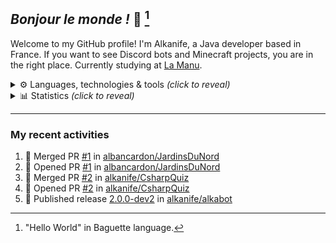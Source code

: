 ## *Bonjour le monde !* 🥖 [^1]

Welcome to my GitHub profile! I'm Alkanife, a Java developer based in France. If you want to see Discord bots and Minecraft projects, you are in the right place. Currently studying at [La Manu](https://lamanu.fr/).

<details>
    <summary>
        ⚙️ Languages, technologies & tools <i>(click to reveal)</i>
    </summary>
    <div align="left">
    <img src="https://skillicons.dev/icons?i=bash" height="40" alt="bash logo"  />
    <img width="12" />
    <img src="https://skillicons.dev/icons?i=linux" height="40" alt="linux logo"  />
    <img width="12" />
    <img src="https://skillicons.dev/icons?i=raspberrypi" height="40" alt="raspberrypi logo"  />
    <img width="12" />
    <img src="https://cdn.simpleicons.org/apache/D22128" height="40" alt="apache logo"  />
    <img width="12" />
    <img src="https://skillicons.dev/icons?i=git" height="40" alt="git logo"  />
    <img width="12" />
    <img src="https://skillicons.dev/icons?i=gitlab" height="40" alt="gitlab logo"  />
    <img width="12" />
    <img src="https://skillicons.dev/icons?i=mysql" height="40" alt="mysql logo"  />
    <img width="12" />
    <img src="https://skillicons.dev/icons?i=sqlite" height="40" alt="sqlite logo"  />
    <img width="12" />
    <img src="https://skillicons.dev/icons?i=redis" height="40" alt="redis logo"  />
    <img width="12" />
    <img src="https://skillicons.dev/icons?i=spring" height="40" alt="spring logo"  />
    <img width="12" />
    <img src="https://skillicons.dev/icons?i=maven" height="40" alt="apachemaven logo"  />
    <img width="12" />
    <img src="https://skillicons.dev/icons?i=java" height="40" alt="java logo"  />
    <img width="12" />
    <img src="https://skillicons.dev/icons?i=cs" height="40" alt="csharp logo"  />
    <img width="12" />
    <img src="https://skillicons.dev/icons?i=dotnet" height="40" alt="dot-net logo"  />
    <img width="12" />
    <img src="https://skillicons.dev/icons?i=py" height="40" alt="python logo"  />
    <img width="12" />
    <img src="https://skillicons.dev/icons?i=php" height="40" alt="php logo"  />
    <img width="12" />
    <img src="https://skillicons.dev/icons?i=html" height="40" alt="html5 logo"  />
    <img width="12" />
    <img src="https://skillicons.dev/icons?i=css" height="40" alt="css3 logo"  />
    <img width="12" />
    <img src="https://skillicons.dev/icons?i=bootstrap" height="40" alt="bootstrap logo"  />
    <img width="12" />
    <img src="https://skillicons.dev/icons?i=js" height="40" alt="javascript logo"  />
    <img width="12" />
    <img src="https://skillicons.dev/icons?i=jquery" height="40" alt="jquery logo"  />
    <img width="12" />
    <img src="https://skillicons.dev/icons?i=nodejs" height="40" alt="nodejs logo"  />
    <img width="12" />
    <img src="https://cdn.jsdelivr.net/gh/devicons/devicon/icons/npm/npm-original-wordmark.svg" height="40" alt="npm logo"  />
    <img width="12" />
    <img src="https://skillicons.dev/icons?i=idea" height="40" alt="intellijidea logo"  />
    <img width="12" />
    <img src="https://skillicons.dev/icons?i=vscode" height="40" alt="vscode logo"  />
    <img width="12" />
    <img src="https://skillicons.dev/icons?i=visualstudio" height="40" alt="visualstudio logo"  />
    <img width="12" />
    <img src="https://cdn.jsdelivr.net/gh/devicons/devicon/icons/jetbrains/jetbrains-original.svg" height="40" alt="jetbrains logo"  />
    <img width="12" />
    <img src="https://skillicons.dev/icons?i=ps" height="40" alt="adobephotoshop logo"  />
    <img width="12" />
    <img src="https://skillicons.dev/icons?i=pr" height="40" alt="adobepremierepro logo"  />
    <img width="12" />
    <img src="https://cdn.jsdelivr.net/gh/devicons/devicon/icons/inkscape/inkscape-original.svg" height="40" alt="inkscape logo"  />
    </div>
</details>

<details>
    <summary>
        📊 Statistics <i>(click to reveal)</i>
    </summary>
    <div align="center">
        <img src="https://github-readme-stats.vercel.app/api?username=alkanife&hide_title=true&hide_rank=true&show_icons=true&include_all_commits=true&count_private=true&disable_animations=false&theme=dracula&locale=en&hide_border=true&order=1" height="150" alt="stats graph"  />
        <img src="https://streak-stats.demolab.com?user=alkanife&locale=en&mode=daily&theme=dracula&hide_border=true&border_radius=5&order=3" height="150" alt="streak graph"  />
    </div>
</details>

---

### My recent activities
<!--START_SECTION:activity-->
1. 🎉 Merged PR [#1](https://github.com/albancardon/JardinsDuNord/pull/1) in [albancardon/JardinsDuNord](https://github.com/albancardon/JardinsDuNord)
2. 💪 Opened PR [#1](https://github.com/albancardon/JardinsDuNord/pull/1) in [albancardon/JardinsDuNord](https://github.com/albancardon/JardinsDuNord)
3. 🎉 Merged PR [#2](https://github.com/alkanife/CsharpQuiz/pull/2) in [alkanife/CsharpQuiz](https://github.com/alkanife/CsharpQuiz)
4. 💪 Opened PR [#2](https://github.com/alkanife/CsharpQuiz/pull/2) in [alkanife/CsharpQuiz](https://github.com/alkanife/CsharpQuiz)
5. 🚀 Published release [2.0.0-dev2](https://github.com/2.0.0-dev2) in [alkanife/alkabot](https://github.com/alkanife/alkabot)
<!--END_SECTION:activity-->

[^1]: "Hello World" in Baguette language.
